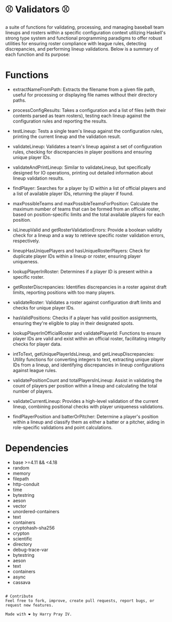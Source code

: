 # ⚾ Validators ⚾
a suite of functions for validating, processing, and managing baseball team lineups and rosters within a specific configuration context utilizing Haskell's strong type system and functional programming paradigms to offer robust utilities for ensuring roster compliance with league rules, detecting discrepancies, and performing lineup validations. Below is a summary of each function and its purpose:

# Functions
- extractNameFromPath: Extracts the filename from a given file path, useful for processing or displaying file names without their directory paths.

- processConfigResults: Takes a configuration and a list of files (with their contents parsed as team rosters), testing each lineup against the configuration rules and reporting the results.

- testLineup: Tests a single team's lineup against the configuration rules, printing the current lineup and the validation result.

- validateLineup: Validates a team's lineup against a set of configuration rules, checking for discrepancies in player positions and ensuring unique player IDs.

- validateAndPrintLineup: Similar to validateLineup, but specifically designed for IO operations, printing out detailed information about lineup validation results.

- findPlayer: Searches for a player by ID within a list of official players and a list of available player IDs, returning the player if found.

- maxPossibleTeams and maxPossibleTeamsForPosition: Calculate the maximum number of teams that can be formed from an official roster, based on position-specific limits and the total available players for each position.

- isLineupValid and getRosterValidationErrors: Provide a boolean validity check for a lineup and a way to retrieve specific roster validation errors, respectively.

- lineupHasUniquePlayers and hasUniqueRosterPlayers: Check for duplicate player IDs within a lineup or roster, ensuring player uniqueness.

- lookupPlayerInRoster: Determines if a player ID is present within a specific roster.

- getRosterDiscrepancies: Identifies discrepancies in a roster against draft limits, reporting positions with too many players.

- validateRoster: Validates a roster against configuration draft limits and checks for unique player IDs.

- hasValidPositions: Checks if a player has valid position assignments, ensuring they're eligible to play in their designated spots.

- lookupPlayerInOfficialRoster and validatePlayerId: Functions to ensure player IDs are valid and exist within an official roster, facilitating integrity checks for player data.

- intToText, getUniquePlayerIdsLineup, and getLineupDiscrepancies: Utility functions for converting integers to text, extracting unique player IDs from a lineup, and identifying discrepancies in lineup configurations against league rules.

- validatePositionCount and totalPlayersInLineup: Assist in validating the count of players per position within a lineup and calculating the total number of players.

- validateCurrentLineup: Provides a high-level validation of the current lineup, combining positional checks with player uniqueness validations.

- findPlayerPosition and batterOrPitcher: Determine a player's position within a lineup and classify them as either a batter or a pitcher, aiding in role-specific validations and point calculations.

# Dependencies

- base >=4.11 && <4.18
- random
- memory
- filepath
- http-conduit
- time
- bytestring
- aeson
- vector
- unordered-containers
- text
- containers
- cryptohash-sha256
- crypton
- scientific
- directory
- debug-trace-var
- bytestring
- aeson
- text
- containers
- async
- cassava
```

# Contribute
Feel free to fork, improve, create pull requests, report bugs, or request new features.

Made with ❤️ by Harry Pray IV.